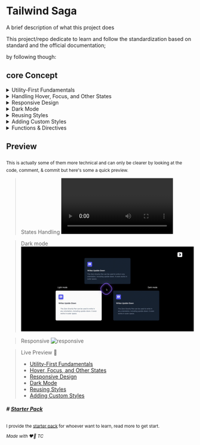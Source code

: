 # Tailwind Saga

A brief description of what this project does 

This project/repo dedicate to learn and follow the standardization based on standard and the official documentation;

 by following though:
 ## core Concept

<details><summary>Utility-First Fundamentals</summary>

  - Overview
  - Why not just use inline styles? 
  - Maintainability concerns
</details>

<details><summary>Handling Hover, Focus, and Other States</summary>

  - Pseudo-classes
     - Hover, focus, and active
     - First, last, add, and even
     - Form states
     - Styling based on parent state
     - Styling based on sibling state

  - Pseudo-elements
     - Hover, focus, and active
     - First, last, add, and even
     - Before and after
     - Placeholder text
     - File input buttons
     - List markers
     - Highlighted text
     - First-line and first-letter
     - Dialog backdrops

  - Media and feature queries
     - Responsive breakpoints
     - Prefers color scheme
     - Prefers reduced motion
     - Prefers contrast
     - Viewport orientation
     - Supports rules

  - Attribute selectors
     - ARIA states
     - Data attributes
     - RTL support
     - Open/closed state

  - Custom modifiers
     - Using arbitrary variants
     - Creating a plugin

  - Advanced topics
     - Using with your own classes
     - Ordering stacked modifiers

  - Appendix
     - Pseudo-class reference
</details>

<details><summary>Responsive Design</summary>

  - Working mobile-first
     - Targeting mobile screens
     - Targeting a breakpoint range
     - Targeting a single breakpoint
  - Using custom breakpoints
     - Customizing your theme
     - Arbitrary values
</details>

<details><summary>Dark Mode</summary>

  - Basic usage
  - Toggling dark mode manually
     - Supporting system preference and manual selection
     - Customizing the class name
</details>

<details><summary>Reusing Styles</summary>

  - Loops
  - Extracting components and partials
     - Compared to CSS abstractions
  - Extracting classes with @apply
     - Avoiding premature abstraction
</details>

<details><summary>Adding Custom Styles</summary>

  - Customizing your theme
  - Using arbitrary values
     - Arbitrary properties
     - Arbitrary variants
     - Handling whitespace
     - Resolving ambiguities
  - Using CSS and @layer
     - Adding base styles
     - Adding component classes
     - Adding custom utilities
     - Using modifiers with custom CSS
     - Removing unused custom CSS
     - Using multiple CSS files
     - Layers and per-component CSS
  - Writing plugins
</details>

<details><summary>Functions & Directives</summary>

  - Directives
     - @tailwind
     - @layer
     - @apply
     - @config
  - Functions
     - theme()
     - screen()
</details>

## Preview
<sub>This is actually some of them more technical and can only be clearer by looking at the code, comment, & commit but here's some a quick preview.</sub>

> States Handling
![state](blob/state.mp4)

> Dark mode
![dark-mode](blob/dark-mode.gif)

> Responsive
![responsive](blob/responsive.gif)

> Live Preview 🚀
> - [Utility-First Fundamentals](https://utility-first-fundamentals-tailwind-saga.vercel.app)
> - [Hover, Focus, and Other States](https://state-tailwind-saga.vercel.app)
> - [Responsive Design](https://responsive-design-tailwind-saga.vercel.app)
> - [Dark Mode](https://dark-mode-tailwind-saga.netlify.app)
> - [Reusing Styles](https://reusing-styles-tailwind-saga.netlify.app)
> - [Adding Custom Styles](https://custom-style-tailwind-saga.netlify.app)

##### _# [Starter Pack](/starter)_
<sub>I provide the [starter pack](/starter) for whoever want to learn, read more to get start.</sub>

<sup>_Made with ❤️‍🔥 TC_</sup>
